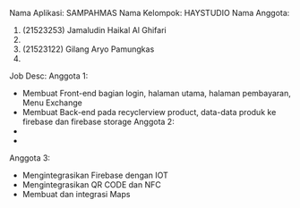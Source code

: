 Nama Aplikasi:  SAMPAHMAS
Nama Kelompok:  HAYSTUDIO
Nama Anggota:
1) (21523253) Jamaludin Haikal Al Ghifari 
2) 
3) (21523122) Gilang Aryo Pamungkas
4)

Job Desc:
Anggota 1:
 - Membuat Front-end bagian login, halaman utama, halaman pembayaran, Menu Exchange
 - Membuat Back-end pada recyclerview product, data-data produk ke firebase dan firebase storage
Anggota 2:
 -
 -
 Anggota 3:
 - Mengintegrasikan Firebase dengan IOT 
 - Mengintegrasikan QR CODE dan NFC
 - Membuat dan integrasi Maps
